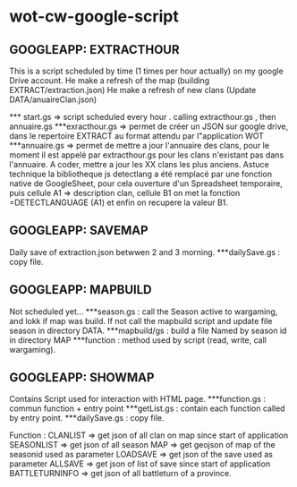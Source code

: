 # wot-cw-google-script

GOOGLEAPP: EXTRACTHOUR
----------------------

This is a script scheduled by time (1 times per hour actually) on my google Drive account.
He make a refresh of the map (building EXTRACT/extraction.json)
He make a refresh of new clans (Update DATA/anuaireClan.json)

*** start.gs => script scheduled every hour . calling extracthour.gs , then annuaire.gs
***exracthour.gs => permet de créer un JSON sur google drive, dans le repertoire EXTRACT au format attendu par l"application WOT
***annuaire.gs => permet de mettre a jour l'annuaire des clans, pour le moment il est appelé par extracthour.gs pour les clans n'existant pas dans l'annuaire. A coder, mettre a jour les XX clans les plus anciens.
Astuce technique la bibliotheque js detectlang a été remplacé par une fonction native de GoogleSheet, pour cela ouverture d'un Spreadsheet temporaire, puis cellule A1 => description clan, cellule B1 on met la fonction =DETECTLANGUAGE (A1) et enfin on recupere la valeur B1.

GOOGLEAPP: SAVEMAP
------------------
Daily save of extraction.json betwwen 2 and 3 morning.
***dailySave.gs : copy file.

GOOGLEAPP: MAPBUILD
------------------
Not scheduled yet...
***season.gs : call the Season active to wargaming, and lokk if map was build. If not call the mapbuild script and update file season in directory DATA.
***mapbuild/gs : build a file Named by season id in directory MAP
***function : method used by script (read, write, call wargaming).

GOOGLEAPP: SHOWMAP
------------------
Contains Script used for interaction with HTML page.
***function.gs : commun function + entry point
***getList.gs : contain each function called by entry point.
***dailySave.gs : copy file.

Function : 
  CLANLIST => get json of all clan on map since start of application 
  SEASONLIST => get json of all season
  MAP => get geojson of map of the seasonid used as parameter
  LOADSAVE => get json of the save used as parameter
  ALLSAVE => get json of list of save since start of application
  BATTLETURNINFO => get json of all battleturn of a province.
